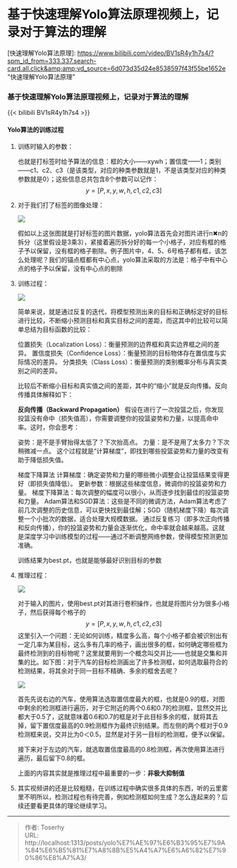 # 基于快速理解Yolo算法原理视频上，记录对于算法的理解


[快速理解Yolo算法原理]: https://www.bilibili.com/video/BV1sR4y1h7s4/?spm_id_from=333.337.search-card.all.click&amp;amp;vd_source=6d073d35d24e8538597f43f55be1652e	&#34;快速理解Yolo算法原理&#34;

### 基于快速理解Yolo算法原理视频上，记录对于算法的理解
 {{&lt; bilibili BV1sR4y1h7s4 &gt;}}
#### Yolo算法的训练过程

1. 训练时输入的参数：

   也就是打标签时给予算法的信息：框的大小——xywh；置信度——1；类别——c1、c2、c3（是该类型，对应的种类参数就是1，不是该类型对应的种类参数就是0）；这些信息总共包含8个参数可以记作：
   $$
   y=[P,x,y,w,h,c1,c2,c3]
   $$

2. 对于我们打了标签的图像处理：

   ![](https://pic.imgdb.cn/item/6673951ed9c307b7e9fc4b54.png)

   假如以上这张图就是打好标签的图片数据，yolo算法首先会对图片进行n✖n的拆分（这里假设是3乘3），紧接着遍历拆分好的每一个小格子，对应有框的格子予以保留，没有框的格子剔除。例子图片中，4、5、6号格子都有框，该怎么处理呢？我们的锚点框都有中心点，yolo算法采取的方法是：格子中有中心点的格子予以保留，没有中心点的剔除

3. 训练过程：

   ![](https://pic.imgdb.cn/item/66739bebd9c307b7e9095656.png)

   简单来说，就是通过反复的迭代，将模型预测出来的目标和正确标定好的目标进行比较，不断缩小预测目标和真实目标之间的差距，而这其中的比较可以简单总结为目标函数的比较：

      位置损失（Localization Loss）：衡量预测的边界框和真实边界框之间的差异。
      置信度损失（Confidence Loss）：衡量预测的目标物体存在置信度与实际情况的差异。
      分类损失（Class Loss）：衡量预测的类别概率分布与真实类别之间的差异。

   比较后不断缩小目标和真实值之间的差距，其中的“缩小”就是反向传播。反向传播具体解释如下：

   **反向传播（Backward Propagation）**
   假设在进行了一次投篮之后，你发现投篮没有命中（损失值高），你需要调整你的投篮姿势和力量，以提高命中率。这时，你会思考：

   姿势：是不是手臂抬得太低了？下次抬高点。
   力量：是不是用了太多力？下次稍微减一点。
   这个过程就是“计算梯度”，即找到哪些投篮姿势和力量的改变有助于降低损失值。

   梯度下降算法
   计算梯度：确定姿势和力量的哪些微小调整会让投篮结果变得更好（即损失值降低）。
   更新参数：根据这些梯度信息，微调你的投篮姿势和力量。
   梯度下降算法：每次调整的幅度可以很小，从而逐步找到最佳的投篮姿势和力量。
   Adam算法和SGD算法：这些是不同的微调方法，Adam算法考虑了前几次调整的历史信息，可以更快找到最佳解；SGD（随机梯度下降）每次调整一个小批次的数据，适合处理大规模数据。
   通过反复练习（即多次正向传播和反向传播），你的投篮姿势和力量会逐渐优化，命中率就会越来越高。这就是深度学习中训练模型的过程——通过不断调整网络参数，使得模型预测更加准确。

   训练结果为best.pt，也就是能够最好识别目标的参数

4. 推理过程：

   ![](https://pic.imgdb.cn/item/667e5eccd9c307b7e942b6a8.jpg)

   对于输入的图片，使用best.pt对其进行卷积操作，也就是将图片分为很多小格子，然后获得每个格子的
   $$
   y=[P,x,y,w,h,c1,c2,c3]
   $$
   这里引入一个问题：无论如何训练，精度多么高，每个小格子都会被识别出有一定几率为某目标，这么多有几率的格子，画出很多的框，如何确定哪些框为最终检测到的目标物呢？这里就要用到一个概念叫交并比——也就是交集和并集的比。如下图：对于汽车的目标检测画出了许多检测框，如何选取最符合的检测结果，将其余对于同一目标不精确、多余的框舍去呢？

   ![](https://pic.imgdb.cn/item/667e612bd9c307b7e9485ce0.jpg)

   首先先说右边的汽车，使用算法选取置信度最大的框，也就是0.9的框，对图中剩余的检测框进行遍历，对于它附近的两个0.6和0.7的检测框，显然交并比都大于0.5了，这就意味着0.6和0.7的框是对于此目标多余的框，就将其去掉，留下置信度最高的0.9检测框作为最终识别结果。而左侧的两个框对于0.9检测框来说，交并比为0＜0.5，显然是对于另一目标的检测框，便予以保留。

   接下来对于左边的汽车，就选取置信度最高的0.8检测框，再次使用算法进行遍历，最后留下0.8的框。

   上面的内容其实就是推理过程中最重要的一步：**非极大抑制值**

5. 其实视频讲的还是比较粗糙，在训练过程中确实很多具体的东西，听的云里雾里不明所以，检测过程也有待完善，例如检测框如何生成？怎么连起来的？后续还要看更具体的理论继续学习。


---

> 作者: Toserhy  
> URL: http://localhost:1313/posts/yolo%E7%AE%97%E6%B3%95%E7%9A%84%E6%B5%81%E7%A8%8B%E5%A4%A7%E6%A6%82%E7%90%86%E8%A7%A3/  

